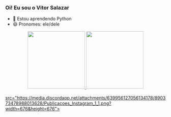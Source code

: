 ### Oi! Eu sou o Vitor Salazar

- 🌱 Estou aprendendo Python
- 😄 Pronomes: ele/dele

<div align="center">
  <a href="https://github.com/VitorSalazar">
  <img height="180em" src="https://github-readme-stats.vercel.app/api?username=VitorSalazar&show_icons=true&theme=github_dark&include_all_commits=true&count_private=true"/>
  <img height="180em" src="https://github-readme-stats.vercel.app/api/top-langs/?username=VitorSalazar&layout=compact&langs_count=7&theme=github_dark"/>
</div>
  
<div style="display: inline_block"><br>
 src="https://media.discordapp.net/attachments/639956127056134178/890373478988013628/Publicacoes_Instagram_1_1.png?width=676&height=676">
</div>
  
